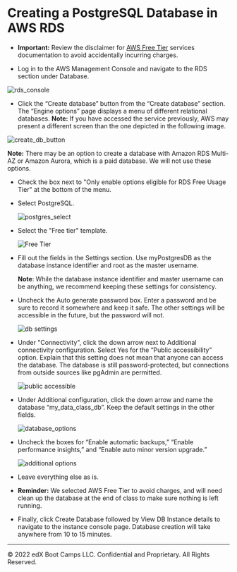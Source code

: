 # Creating a PostgreSQL Database in AWS RDS

* **Important:** Review the disclaimer for [AWS Free Tier](Activities/00-AWS_Free_Tier/AWS-Free-Tier.pdf) services documentation to avoid accidentally incurring charges.

 * Log in to the AWS Management Console and navigate to the RDS section under Database.

  ![rds_console](Images/rds_console.png)

  * Click the “Create database” button from the “Create database” section. The “Engine options” page displays a menu of different relational databases. **Note:** If you have accessed the service previously, AWS may present a different screen than the one depicted in the following image.

  ![create_db_button](Images/create_db_button.png)

  **Note:** There may be an option to create a database with Amazon RDS Multi-AZ or Amazon Aurora, which is a paid database. We will not use these options.

* Check the box next to "Only enable options eligible for RDS Free Usage Tier" at the bottom of the menu.

* Select PostgreSQL.

  ![postgres_select](Images/postgres_select.png)

* Select the "Free tier" template.

  ![Free Tier](Images/free_tier.png)

* Fill out the fields in the Settings section. Use myPostgresDB as the database instance identifier and root as the master username.

  **Note**: While the database instance identifier and master username can be anything, we recommend keeping these settings for consistency.

* Uncheck the Auto generate password box. Enter a password and be sure to record it somewhere and keep it safe. The other settings will be accessible in the future, but the password will not.

  ![db settings](Images/db_settings.png)

* Under "Connectivity", click the down arrow next to Additional connectivity configuration. Select Yes for the “Public accessibility” option. Explain that this setting does not mean that anyone can access the database. The database is still password-protected, but connections from outside sources like pgAdmin are permitted.

  ![public accessible](Images/public_accessible.png)

* Under Additional configuration, click the down arrow and name the database “my_data_class_db”. Keep the default settings in the other fields.

  ![database_options](Images/database_options.png)

* Uncheck the boxes for “Enable automatic backups,” “Enable performance insights,” and “Enable auto minor version upgrade.”

  ![additional options](Images/additional_options.png)

* Leave everything else as is.

* **Reminder:** We selected AWS Free Tier to avoid charges, and will need clean up the database at the end of class to make sure nothing is left running.

* Finally, click Create Database followed by View DB Instance details to navigate to the instance console page. Database creation will take anywhere from 10 to 15 minutes.

---

© 2022 edX Boot Camps LLC. Confidential and Proprietary. All Rights Reserved.
